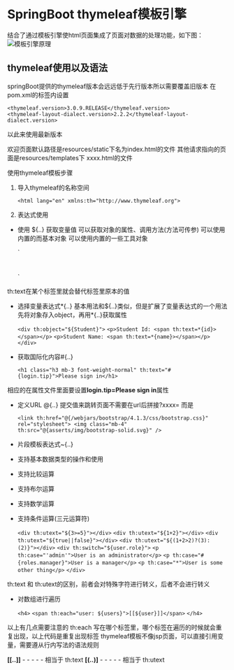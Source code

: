 # SpringBoot thymeleaf模板引擎

结合了通过模板引擎使html页面集成了页面对数据的处理功能，如下图：
![模板引擎原理](https://i.imgur.com/CxNObUr.png)

## thymeleaf使用以及语法

springBoot提供的thymeleaf版本会远远低于先行版本所以需要覆盖旧版本
在pom.xml的<properties>标签内设置
  

    <thymeleaf.version>3.0.9.RELEASE</thymeleaf.version>		
	<thymeleaf-layout-dialect.version>2.2.2</thymeleaf-layout-dialect.version>

以此来使用最新版本

欢迎页面默认路径是resources/static下名为index.html的文件
其他请求指向的页面是resources/templates下 xxxx.html的文件

使用thymeleaf模板步骤
1. 导入thymeleaf的名称空间


    `<html lang="en" xmlns:th="http://www.thymeleaf.org">`


2. 表达式使用
- 使用 ${..} 获取变量值
可以获取对象的属性、调用方法(方法可传参)
可以使用内置的而基本对象
可以使用内置的一些工具对象



    `<div th:utext="${hello}"></div>
	<div th:utext="${#locale.country}"></div>
	<div th:utext="${Student.show('abc')}"></div>
	<div th:utext="${session.testSession}"></div>
	<div th:utext="${session.isEmpty()}"></div>
	<div th:utext="${session.size()}"></div>
	<h1 th:text=${#dates.createNow()}></h1>
	<div th:utext="${#strings.contains('aabbccabc','abc')}"></div> `



th:text在某个标签里就会替代标签里原本的值

- 选择变量表达式\*{..}
基本用法和${..}类似，但是扩展了变量表达式的一个用法
先将对象存入object，再用\*{..}获取属性



	`<div th:object="${Student}">`
		`<p>Student Id: <span th:text=*{id}></span></p>`
		`<p>Student Name: <span th:text=*{name}></span></p>`
	`</div>`


 - 获取国际化内容#{..}
 


	`<h1 class="h3 mb-3 font-weight-normal" th:text="#{login.tip}">Please sign in</h1>`



相应的在属性文件里面要设置**login.tip=Please sign in**属性

 - 定义URL @{..}
提交值来跳转页面不需要在url后拼接?xxxx= 而是


	`<link th:href="@{/webjars/bootstrap/4.1.3/css/bootstrap.css}" rel="stylesheet">
	<img class="mb-4" th:src="@{asserts/img/bootstrap-solid.svg}" />`



 - 片段模板表达式~{..} 
 - 支持基本数据类型的操作和使用
 - 支持比较运算
 - 支持布尔运算
 - 支持数学运算
 - 支持条件运算(三元运算符)
	 

	`<div th:utext="${3>=5}"></div>`
	`<div th:utext="${1+2}"></div>`
	`<div th:utext="${true||false}"></div>`
	`<div th:utext="${(1+2>2)?(3):(2)}"></div>`
	`<div th:switch="${user.role}">`
	  `<p th:case="'admin'">User is an administrator</p>`
	  `<p th:case="#{roles.manager}">User is a manager</p>`
	  `<p th:case="*">User is some other thing</p>`
	`</div>`
	

th:text 和 th:utext的区别，前者会对特殊字符进行转义，后者不会进行转义
 - 	对数组进行遍历


	`<h4>`
		`<span th:each="user: ${users}">[[${user}]]</span>`
	`</h4>`


以上有几点需要注意的
 th:each 写在哪个标签里，哪个标签在遍历的时候就会重复出现，以上代码是重复出现<span>标签
 thymeleaf模板不像jsp页面，可以直接引用变量，需要遵从行内写法的语法规则

**[[..]]** - - - - - 相当于 th:text
**[(..)]** - - - - - 相当于 th:utext